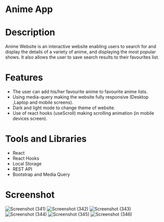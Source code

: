 # Anime App

# Description
Anime Website is an interactive website enabling users to search for and display the details of a variety of anime, and displaying the most popular shows. It also allows the user to save search results to their favourites list.

# Features
* The user can add his/her favourite anime to favourite anime lists.
* Using media-query making the website fully responsive (Desktop ,Laptop and mobile screens).
* Dark and light mode to change theme of website.
* Use of react hooks (useScroll) making scrolling animation (in mobile devices screen).

# Tools and Libraries
* React
* React Hooks
* Local Storage
* REST API
* Bootstrap and Media Query

# Screenshot
![Screenshot (341)](https://user-images.githubusercontent.com/48568085/120222710-ac56d780-c240-11eb-9597-a1d164679f02.png)
![Screenshot (342)](https://user-images.githubusercontent.com/48568085/120222714-af51c800-c240-11eb-8c53-eabda2fe8a8d.png)
![Screenshot (343)](https://user-images.githubusercontent.com/48568085/120222720-b24cb880-c240-11eb-95ef-7a0f8c11ab60.png)
![Screenshot (344)](https://user-images.githubusercontent.com/48568085/120222725-b547a900-c240-11eb-9357-848d597794f2.png)
![Screenshot (345)](https://user-images.githubusercontent.com/48568085/120222738-baa4f380-c240-11eb-935f-36a19ba87f17.png)
![Screenshot (346)](https://user-images.githubusercontent.com/48568085/120222749-c0023e00-c240-11eb-9278-e01192a7242e.png)
